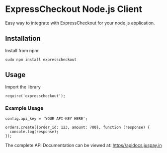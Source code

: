 # ExpressCheckout Node.js Client
Easy way to integrate with ExpressCheckout for your node.js application.

## Installation

Install from npm:

`sudo npm install expresscheckout`

## Usage

Import the library

`require('expresscheckout');`

### Example Usage

`config.api_key = 'YOUR API-KEY HERE';`

```
orders.create({order_id: 123, amount: 700}, function (response) {
  console.log(response);
});
```

The complete API Documentation can be viewed at: [https//apidocs.juspay.in](https//apidocs.juspay.in)
